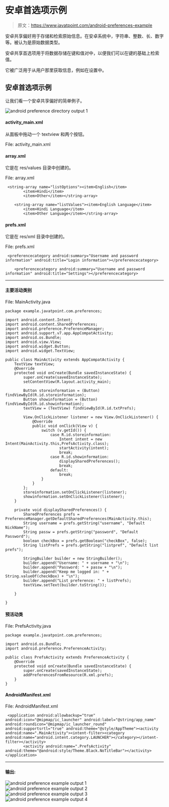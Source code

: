 # 安卓首选项示例

> 原文：<https://www.javatpoint.com/android-preferences-example>

安卓共享偏好用于存储和检索原始信息。在安卓系统中，字符串、整数、长、数字等。被认为是原始数据类型。

安卓共享首选项用于将数据存储在键和值对中，以便我们可以在键的基础上检索值。

它被广泛用于从用户那里获取信息，例如在设置中。

## 安卓首选项示例

让我们看一个安卓共享偏好的简单例子。

![android preference directory output 1](img/2aac8aca8fc42144e381e66016d95ac1.png)

#### activity_main.xml

从面板中拖动一个 textview 和两个按钮。

File: activity_main.xml

#### array.xml

它是在 res/values 目录中创建的。

File: array.xml

```
 <string-array name="listOptions"><item>English</item>
        <item>Hindi</item>
        <item>Other</item></string-array> 

    <string-array name="listValues"><item>English Language</item>
        <item>Hindi Language</item>
        <item>Other Language</item></string-array> 

```

#### prefs.xml

它是在 res/xml 目录中创建的。

File: prefs.xml

```
 <preferencecategory android:summary="Username and password information" android:title="Login information"></preferencecategory> 

    <preferencecategory android:summary="Username and password information" android:title="Settings"></preferencecategory> 

```

* * *

#### 主要活动类别

File: MainActivity.java

```
package example.javatpoint.com.preferences;

import android.content.Intent;
import android.content.SharedPreferences;
import android.preference.PreferenceManager;
import android.support.v7.app.AppCompatActivity;
import android.os.Bundle;
import android.view.View;
import android.widget.Button;
import android.widget.TextView;

public class MainActivity extends AppCompatActivity {
    TextView textView;
    @Override
    protected void onCreate(Bundle savedInstanceState) {
        super.onCreate(savedInstanceState);
        setContentView(R.layout.activity_main);

        Button storeinformation = (Button) findViewById(R.id.storeinformation);
        Button showinformation = (Button) findViewById(R.id.showinformation);
        textView = (TextView) findViewById(R.id.txtPrefs);

        View.OnClickListener listener = new View.OnClickListener() {
            @Override
            public void onClick(View v) {
                switch (v.getId()) {
                    case R.id.storeinformation:
                        Intent intent = new Intent(MainActivity.this,PrefsActivity.class);
                        startActivity(intent);
                        break;
                    case R.id.showinformation:
                        displaySharedPreferences();
                        break;
                    default:
                        break;
                }
            }
        };
        storeinformation.setOnClickListener(listener);
        showinformation.setOnClickListener(listener);
    }

    private void displaySharedPreferences() {
        SharedPreferences prefs = PreferenceManager.getDefaultSharedPreferences(MainActivity.this);
        String username = prefs.getString("username", "Default NickName");
        String passw = prefs.getString("password", "Default Password");
        boolean checkBox = prefs.getBoolean("checkBox", false);
        String listPrefs = prefs.getString("listpref", "Default list prefs");

        StringBuilder builder = new StringBuilder();
        builder.append("Username: " + username + "\n");
        builder.append("Password: " + passw + "\n");
        builder.append("Keep me logged in: " + String.valueOf(checkBox) + "\n");
        builder.append("List preference: " + listPrefs);
        textView.setText(builder.toString());

    }

}

```

#### 预活动类

File: PrefsActivity.java

```
package example.javatpoint.com.preferences;

import android.os.Bundle;
import android.preference.PreferenceActivity;

public class PrefsActivity extends PreferenceActivity {
    @Override
    protected void onCreate(Bundle savedInstanceState) {
        super.onCreate(savedInstanceState);
        addPreferencesFromResource(R.xml.prefs);
    }
}

```

#### AndroidManifest.xml

File: AndroidManifest.xml

```
 <application android:allowbackup="true" android:icon="@mipmap/ic_launcher" android:label="@string/app_name" android:roundicon="@mipmap/ic_launcher_round" android:supportsrtl="true" android:theme="@style/AppTheme"><activity android:name=".MainActivity"><intent-filter><category android:name="android.intent.category.LAUNCHER"></category></intent-filter></activity> 
        <activity android:name=".PrefsActivity" android:theme="@android:style/Theme.Black.NoTitleBar"></activity></application> 

```

* * *

#### 输出:

![android preference example output 1](img/308d9103450507cf6dd9e37a311311dd.png) ![android preference example output 2](img/4994cdb647a23ea44ff5466347129390.png) ![android preference example output 3](img/bbbe840564d043368ecffd3ff7265626.png) ![android preference example output 4](img/2825c27b14f7422dd350d9ca132aaa1d.png)